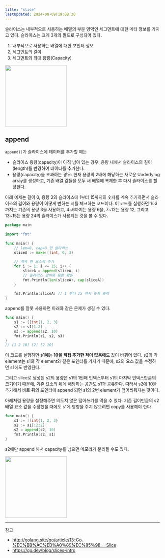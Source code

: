 ```yaml
---
title: "slice"
lastUpdated: 2024-08-09T19:08:30
---
```

슬라이스는 내부적으로 사용하는 배열의 부분 영역인 세그먼트에 대한 메타 정보를 가지고 있다. 슬라이스는 크게 3개의 필드로 구성되어 있다.

1. 내부적으로 사용하는 배열에 대한 포인터 정보
2. 세그먼트의 길이
3. 세그먼트의 최대 용량(Capacity)

<img style="height: 200px" src="https://github.com/user-attachments/assets/09a64514-9c03-4fe5-ae26-905dbcfd176b">


## append

`append()`가 슬라이스에 데이터를 추가할 때는
- 슬라이스 용량(capacity)이 아직 남아 있는 경우: 용량 내에서 슬라이스의 길이(length)를 변경하여 데이타를 추가한다.
- 용량(capacity)을 초과하는 경우: 현재 용량의 2배에 해당하는 새로운 Underlying array를 생성하고, 기존 배열 값들을 모두 새 배열에 복제한 후 다시 슬라이스를 할당한다.

아래 예제는 길이 0, 용량 3의 슬라이스에 1부터 15까지의 숫자를 계속 추가하면서 슬라이스의 길이와 용량이 어떻게 변하는 지를 체크하는 코드이다. 이 코드를 실행하면 1~3까지는 기존의 용량 3을 사용하고, 4~6까지는 용량 6을, 7~12는 용량 12, 그리고 13~15는 용량 24의 슬라이스가 사용되는 것을 볼 수 있다.

```go
package main
 
import "fmt"
 
func main() {
    // len=0, cap=3 인 슬라이스
    sliceA := make([]int, 0, 3)
 
    // 계속 한 요소씩 추가
    for i := 1; i <= 15; i++ {
        sliceA = append(sliceA, i)
        // 슬라이스 길이와 용량 확인
        fmt.Println(len(sliceA), cap(sliceA))
    }
 
    fmt.Println(sliceA) // 1 부터 15 까지 숫자 출력 
}
```

append를 잘못 사용하면 아래와 같은 문제가 생길 수 있다.

```go
func main() {
	s1 := []int{1, 2, 3}
	s2 := s1[1:2]
	s3 := append(s2, 10)
	fmt.Println(s1, s2, s3)
}
// [1 2 10] [2] [2 10]
```

이 코드를 실행하면 **s1에는 10을 직접 추가한 적이 없음에도** 값이 바뀌어 있다. s2의 각 element는 s1의 각 element와 같은 포인터를 가지기 때문에, s2의 요소 값을 수정하면 s1에도 반영된다.

그리고 slice로 생성된 s2의 용량은 s1의 1번째 인덱스부터 s1의 마지막 인덱스만큼의 크기이기 때문에, 기존 요소의 뒤에 해당하는 공간도 s1과 공유한다. 따라서 s2에 10을 추가해서 바로 뒤의 포인터에 append 되면 s1의 2번 element가 덮어씌워지는 것이다.  

아래처럼 용량을 설정해주면 의도치 않은 덮어쓰기를 막을 수 있다. 기존 길이만큼의 s2 배열 요소 값을 수정했을 때에도 s1에 영향을 주지 않으려면 copy를 사용해야 한다

```go
func main() {
	s1 := []int{1, 2, 3}
	s2 := s1[:2:2]
	s2 = append(s2, 10)
	fmt.Println(s2, s1)
}
```

s2에만 append 해서 capacity를 넘으면 메모리가 분리될 수도 있다.

<img src="https://github.com/user-attachments/assets/3ef734de-82e5-4594-b906-241190828a01" style="height: 200px">


---
참고
- http://golang.site/go/article/13-Go-%EC%BB%AC%EB%A0%89%EC%85%98---Slice
- https://go.dev/blog/slices-intro
